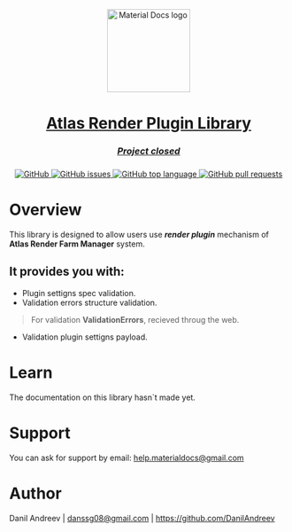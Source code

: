 <a href="#">
    <div align="center">
        <img alt="Material Docs logo" height="150" src="https://avatars0.githubusercontent.com/u/71503317?s=400&u=7786114863bb0b505d06a0f563dbd6acbcfddc78&v=4"/>
    </div>
    <div align="center">
        <h1>Atlas Render Plugin Library</h1>
        <h3><i>Project closed</i><h3>
    </div>
    <div align="center">
        <img alt="GitHub" src="https://img.shields.io/github/license/AtlasRender/atlas-render-plugin"/>
        <img alt="GitHub issues" src="https://img.shields.io/github/issues-raw/AtlasRender/atlas-render-plugin">
        <img alt="GitHub top language" src="https://img.shields.io/github/languages/top/AtlasRender/atlas-render-plugin">
        <img alt="GitHub pull requests" src="https://img.shields.io/github/issues-pr/AtlasRender/atlas-render-plugin">
    </div>
</a>

# Overview
This library is designed to allow users use ___render plugin___ mechanism of __Atlas Render Farm Manager__ system. 

## It provides you with:
* Plugin settigns spec validation.
* Validation errors structure validation. 
> For validation __ValidationErrors__, recieved throug the web.
* Validation plugin settigns payload.

# Learn
The documentation on this library hasn`t made yet.

# Support
You can ask for support by email: help.materialdocs@gmail.com

# Author
Danil Andreev | danssg08@gmail.com | https://github.com/DanilAndreev

